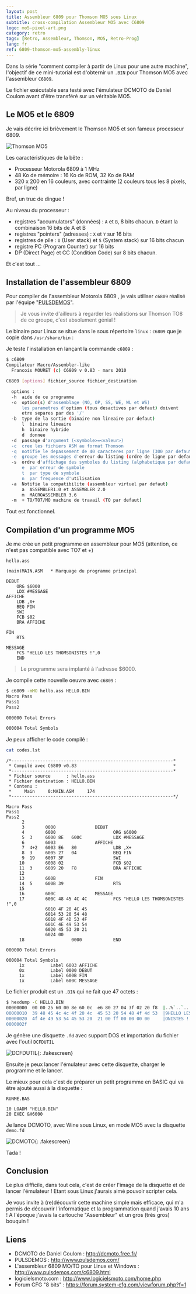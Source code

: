 ```yaml
---
layout: post
title: Assembleur 6809 pour Thomson MO5 sous Linux
subtitle: cross-compilation Assembleur MO5 avec C6809
logo: mo5-pixel-art.png
category: retro
tags: [Retro, Assembleur, Thomson, MO5, Retro-Prog]
lang: fr
ref: 6809-thomson-mo5-assembly-linux
---
```


<div class="intro" markdown='1'>

Dans la série "comment compiler à partir de Linux pour une autre machine", l'objectif
de ce mini-tutorial est d'obternir un `.BIN` pour Thomson MO5 avec l'assembleur `C6809`.

Le fichier exécutable sera testé avec l'émulateur DCMOTO de Daniel Coulom avant d'être
transféré sur un véritable MO5.
</div>
<!--excerpt-->

## Le MO5 et le 6809

Je vais décrire ici brièvement le Thomson MO5 et son fameux processeur 6809.

![Thomson MO5](/images/mo5.png)

Les caractéristiques de la bête :

- Processeur Motorola 6809 à 1 MHz
- 48 Ko de mémoire : 16 Ko de ROM, 32 Ko de RAM
- 320 x 200 en 16 couleurs, avec contrainte (2 couleurs tous les 8 pixels, par ligne)

Bref, un truc de dingue !

Au niveau du processeur :

- registres "accumulators" (données) : `A` et `B`, 8 bits chacun. `D` étant la combinaison 16 bits de A et B
- registres "pointers" (adresses) : `X` et `Y` sur 16 bits
- registres de pile : `U` (User stack) et `S` (System stack) sur 16 bits chacun
- registre PC (Program Counter) sur 16 bits
- DP (Direct Page) et CC (Condition Code) sur 8 bits chacun.

Et c'est tout ...

## Installation de l'assembleur 6809

Pour compiler de l'assembleur Motorola 6809 , je vais utiliser `c6809` réalisé par l'équipe "[PULSDEMOS](http://www.pulsdemos.com/c6809.html)".

> Je vous invite d'ailleurs à regarder les réalistions sur Thomson TO8 de ce groupe, c'est absolument génial !

Le binaire pour Linux se situe dans le sous répertoire `linux` : `c6809` que je copie dans `/usr/share/bin` :

Je teste l'installation en lançant la commande `c6809` :


```bash
$ c6809
Compilateur Macro/Assembler-like
  Francois MOURET (c) C6809 v 0.83 - mars 2010

C6809 [options] fichier_source fichier_destination

  options :
  -h  aide de ce programme
  -o  option(s) d'assemblage (NO, OP, SS, WE, WL et WS)
      les parametres d'option (tous desactives par defaut) doivent
      etre separes par des '/'
  -b  type de la sortie (binaire non lineaire par defaut)
      l  binaire lineaire
      h  binaire hybride
      d  donnee
  -d  passage d'argument (<symbole>=<valeur>)
  -c  cree les fichiers ASM au format Thomson
  -q  notifie le depassement de 40 caracteres par ligne (300 par defaut)
  -e  groupe les messages d'erreur du listing (ordre de ligne par defaut)
  -s  ordre d'affichage des symboles du listing (alphabetique par defaut)
      e  par erreur de symbole
      t  par type de symbole
      n  par frequence d'utilisation
  -a  Notifie la compatibilite (assembleur virtuel par defaut)
      a  ASSEMBLER1.0 et ASSEMBLER 2.0
      m  MACROASSEMBLER 3.6
  -m  + TO/TO7/MO machine de travail (TO par defaut)

```

Tout est fonctionnel.

## Compilation d'un programme MO5

Je me crée un petit programme en assembleur pour MO5 (attention, ce n'est pas compatible avec TO7  et +)


`hello.ass`
```
(main)MAIN.ASM   * Marquage du programme principal

DEBUT
    ORG $6000
    LDX #MESSAGE
AFFICHE		
    LDB ,X+
    BEQ FIN
    SWI 
    FCB $02
    BRA AFFICHE

FIN
    RTS

MESSAGE
    FCS "HELLO LES THOMSONISTES !",0
    END
```

> Le programme sera implanté à l'adresse $6000.

Je compile cette nouvelle oeuvre avec `c6809` :

```bash
$ c6809 -mMO hello.ass HELLO.BIN
Macro Pass
Pass1
Pass2

000000 Total Errors

000004 Total Symbols
```

Je peux afficher le code compilé :

```bash
cat codes.lst 
```

```plaintext
/*--------------------------------------------------------------*
 * Compilé avec C6809 v0.83                                     *
 *--------------------------------------------------------------*
 * Fichier source      : hello.ass
 * Fichier destination : HELLO.BIN
 * Contenu :
 *     Main     0:MAIN.ASM     174
 *--------------------------------------------------------------*/

Macro Pass
Pass1
Pass2
      2
      3        0000               DEBUT
      4        6000                      ORG $6000
      5  3     6000 8E   600C            LDX #MESSAGE
      6        6003               AFFICHE
      7  4+2   6003 E6   80              LDB ,X+
      8  3     6005 27   04              BEQ FIN
      9  19    6007 3F                   SWI
     10        6008 02                   FCB $02
     11  3     6009 20   F8              BRA AFFICHE
     12
     13        600B               FIN
     14  5     600B 39                   RTS
     15
     16        600C               MESSAGE
     17        600C 48 45 4C 4C          FCS "HELLO LES THOMSONISTES !",0
               6010 4F 20 4C 45
               6014 53 20 54 48
               6018 4F 4D 53 4F
               601C 4E 49 53 54
               6020 45 53 20 21
               6024 00
     18                  0000            END

000000 Total Errors

000004 Total Symbols
     1x          Label 6003 AFFICHE
     0x          Label 0000 DEBUT
     1x          Label 600B FIN
     1x          Label 600C MESSAGE
```


Le fichier produit est un `.BIN`  qui ne fait que 47 octets :

```bash
$ hexdump -C HELLO.BIN 
00000000  00 00 25 60 00 8e 60 0c  e6 80 27 04 3f 02 20 f8  |..%`..`...'.?. .|
00000010  39 48 45 4c 4c 4f 20 4c  45 53 20 54 48 4f 4d 53  |9HELLO LES THOMS|
00000020  4f 4e 49 53 54 45 53 20  21 00 ff 00 00 00 00     |ONISTES !......|
0000002f
```

Je génère une disquette `.fd` avec support DOS et importation du fichier avec l'outil `DCFDUTIL`

![DCFDUTIL](/images/6809-thomson-mo5-assembly-linux/dcfdutil.png){: .fakescreen}

Ensuite je peux lancer l'émulateur avec cette disquette, charger le programme et le lancer.

Le mieux pour cela c'est de préparer un petit programme en BASIC qui va être ajouté aussi à la disquette :

`RUNME.BAS`

```plaintext
10 LOADM "HELLO.BIN"
20 EXEC &H6000
```

Je lance DCMOTO, avec Wine sous Linux, en mode MO5 avec la disquette `demo.fd` 

![DCMOTO](/images/6809-thomson-mo5-assembly-linux/dcmoto.png){: .fakescreen}

Tada !

## Conclusion

Le plus difficile, dans tout cela, c'est de créer l'image de la disquette et de lancer l'émulateur ! Etant sous Linux j'aurais aimé
pouvoir scripter cela.

Je vous invite à (re)découvrir cette machine simple mais efficace, qui m'a permis de découvrir l'informatique et la programmation
quand j'avais 10 ans ! A l'époque j'avais la cartouche "Assembleur" et un gros (très gros) bouquin !

## Liens

- DCMOTO de Daniel Coulom : <http://dcmoto.free.fr/>
- PULSDEMOS : <http://www.pulsdemos.com/>
- L'assembleur 6809 MO/TO pour Linux et Windows : <http://www.pulsdemos.com/c6809.html>
- logicielsmoto.com : <http://www.logicielsmoto.com/home.php>
- Forum CFG "8 bits" : <https://forum.system-cfg.com/viewforum.php?f=1>
